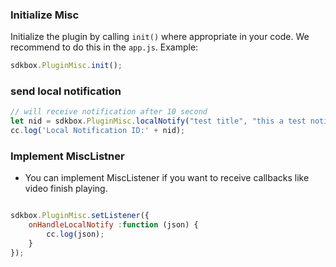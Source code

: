 ### Initialize Misc
Initialize the plugin by calling `init()` where appropriate in your code. We
recommend to do this in the `app.js`. Example:
```javascript
sdkbox.PluginMisc.init();
```

### send local notification

```javascript
// will receive notification after 10 second
let nid = sdkbox.PluginMisc.localNotify("test title", "this a test notify content", 1000 * 10);
cc.log('Local Notification ID:' + nid);
```

### Implement MiscListner
* You can implement MiscListener if you want to receive callbacks like video finish playing.
```javascript

sdkbox.PluginMisc.setListener({
    onHandleLocalNotify :function (json) {
        cc.log(json);
    }
});

```
